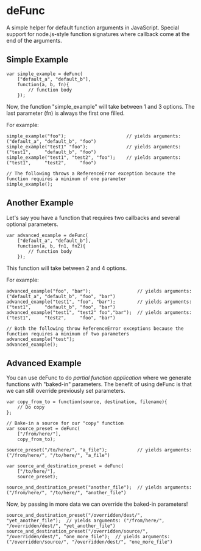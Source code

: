 # deFunc

A simple helper for default function arguments in JavaScript. Special support for node.js-style function signatures where callback come at the end of the arguments.

## Simple Example

    var simple_example = deFunc(
    	["default_a", "default_b"],
    	function(a, b, fn){
    		// function body
    	});

Now, the function "simple_example" will take between 1 and 3 options. The last parameter (fn) is always the first one filled. 

For example:

    simple_example("foo");                      // yields arguments: ("default_a", "default_b", "foo")
    simple_example("test1" "foo");              // yields arguments: ("test1",     "default_b", "foo")
    simple_example("test1", "test2", "foo");    // yields arguments: ("test1",     "test2",     "foo")
    
    // The following throws a ReferenceError exception because the function requires a minimum of one parameter
    simple_example(); 

## Another Example

Let's say you have a function that requires two callbacks and several optional parameters.

    var advanced_example = deFunc(
    	["default_a", "default_b"],
    	function(a, b, fn1, fn2){
    		// function body
    	});

This function will take between 2 and 4 options.

For example:

    advanced_example("foo", "bar");                 // yields arguments: ("default_a", "default_b", "foo", "bar")
    advanced_example("test1", "foo", "bar");        // yields arguments: ("test1",     "default_b", "foo", "bar")
    advanced_example("test1", "test2" foo","bar");  // yields arguments: ("test1",     "test2",     "foo", "bar")
    
    // Both the following throw ReferenceError exceptions because the function requires a minimum of two parameters
    advanced_example("test"); 
    advanced_example(); 

## Advanced Example

You can use deFunc to do *partial function application* where we generate functions with "baked-in" parameters. The benefit of using deFunc is that we can still override previously set parameters.

    var copy_from_to = function(source, destination, filename){
    	// Do copy
    };
    
    // Bake-in a source for our "copy" function
    var source_preset = deFunc(
    	["/from/here/"],
    	copy_from_to);
    
    source_preset("/to/here/", "a_file");           // yields arguments: ("/from/here/", "/to/here/", "a_file")

    var source_and_destination_preset = deFunc(
    	["/to/here/"],
    	source_preset);

    source_and_destination_preset("another_file");  // yields arguments: ("/from/here/", "/to/here/", "another_file")

Now, by passing in more data we can override the baked-in parameters!

    source_and_destination_preset("/overridden/dest/", "yet_another_file");  // yields arguments: ("/from/here/", "/overridden/dest/", "yet_another_file")
    source_and_destination_preset("/overridden/source/", "/overridden/dest/", "one_more_file");  // yields arguments: ("/overridden/source/", "/overridden/dest/", "one_more_file")